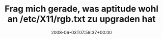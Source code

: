 ---
retweeted: false
source: <a href="http://twitter.com" rel="nofollow">Twitter Web Client</a>
entities:
  hashtags: []
  symbols: []
  user_mentions: []
  urls: []
display_text_range:
- '0'
- '74'
favorite_count: '0'
id_str: '825809706'
truncated: false
retweet_count: '0'
id: '825809706'
created_at: Tue Jun 03 07:59:37 +0000 2008
favorited: false
full_text: Frag mich gerade, was aptitude wohl an /etc/X11/rgb.txt zu upgraden hat...
lang: de
tags:
- pesos/twitter
date: '2008-06-03T07:59:37+00:00'
src: https://twitter.com/bascht/status/825809706
original_url: https://twitter.com/bascht/status/825809706
type: twitter_tweet
text: Frag mich gerade, was aptitude wohl an /etc/X11/rgb.txt zu upgraden hat...
title: Frag mich gerade, was aptitude wohl an /etc/X11/rgb.txt zu upgraden hat

---